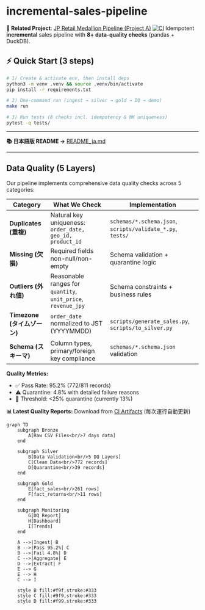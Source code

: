 # incremental-sales-pipeline

**🔗 Related Project**: [JP Retail Medallion Pipeline (Project A)](https://github.com/TraderKAI619/project-a-jp-retail-pipeline)
[![CI](https://github.com/TraderKAI619/incremental-sales-pipeline/actions/workflows/ci.yml/badge.svg)](https://github.com/TraderKAI619/incremental-sales-pipeline/actions/workflows/ci.yml)
Idempotent **incremental** sales pipeline with **8+ data-quality checks** (pandas + DuckDB).

## ⚡ Quick Start (3 steps)
```bash
# 1) Create & activate env, then install deps
python3 -m venv .venv && source .venv/bin/activate
pip install -r requirements.txt

# 2) One-command run (ingest → silver → gold → DQ → demo)
make run

# 3) Run tests (8 checks incl. idempotency & NK uniqueness)
pytest -q tests/
```

---

**📚 日本語版 README →** [README_ja.md](./README_ja.md)

---

## Data Quality (5 Layers)

Our pipeline implements comprehensive data quality checks across 5 categories:

| Category | What We Check | Implementation |
|----------|--------------|----------------|
| **Duplicates (重複)** | Natural key uniqueness: `order_date, geo_id, product_id` | `schemas/*.schema.json`, `scripts/validate_*.py`, `tests/` |
| **Missing (欠損)** | Required fields non-null/non-empty | Schema validation + quarantine logic |
| **Outliers (外れ値)** | Reasonable ranges for `quantity`, `unit_price`, `revenue_jpy` | Schema constraints + business rules |
| **Timezone (タイムゾーン)** | `order_date` normalized to JST (YYYYMMDD) | `scripts/generate_sales.py`, `scripts/to_silver.py` |
| **Schema (スキーマ)** | Column types, primary/foreign key compliance | `schemas/*.schema.json` validation |

**Quality Metrics:**
- ✅ Pass Rate: 95.2% (772/811 records)
- ⚠️ Quarantine: 4.8% with detailed failure reasons
- 🎯 Threshold: <25% quarantine (currently 13%)

**📊 Latest Quality Reports:** Download from [CI Artifacts](https://github.com/TraderKAI619/incremental-sales-pipeline/actions/workflows/ci.yml?query=branch%3Amain) (每次運行自動更新)


```mermaid
graph TD
    subgraph Bronze
        A[Raw CSV Files<br/>7 days data]
    end
    
    subgraph Silver
        B[Data Validation<br/>5 DQ Layers]
        C[Clean Data<br/>772 records]
        D[Quarantine<br/>39 records]
    end
    
    subgraph Gold
        E[fact_sales<br/>261 rows]
        F[fact_returns<br/>11 rows]
    end
    
    subgraph Monitoring
        G[DQ Report]
        H[Dashboard]
        I[Trends]
    end
    
    A -->|Ingest| B
    B -->|Pass 95.2%| C
    B -->|Fail 4.8%| D
    C -->|Aggregate| E
    D -->|Extract| F
    E --> G
    E --> H
    C --> I
    
    style B fill:#f9f,stroke:#333
    style C fill:#9f9,stroke:#333
    style D fill:#f99,stroke:#333
```
